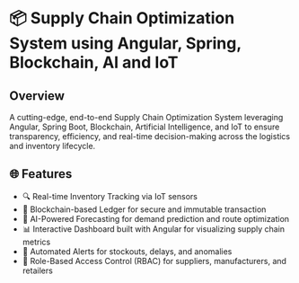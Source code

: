 # 📦 Supply Chain Optimization System using Angular, Spring, Blockchain, AI and IoT

## Overview

A cutting-edge, end-to-end Supply Chain Optimization System leveraging Angular, Spring Boot, Blockchain, Artificial Intelligence, and IoT to ensure transparency, efficiency, and real-time decision-making across the logistics and inventory lifecycle.

## 🌐 Features
- 🔍 Real-time Inventory Tracking via IoT sensors
- 🔗 Blockchain-based Ledger for secure and immutable transaction
- 🤖 AI-Powered Forecasting for demand prediction and route optimization
- 📊 Interactive Dashboard built with Angular for visualizing supply chain metrics
- 📡 Automated Alerts for stockouts, delays, and anomalies
- 🔐 Role-Based Access Control (RBAC) for suppliers, manufacturers, and retailers
